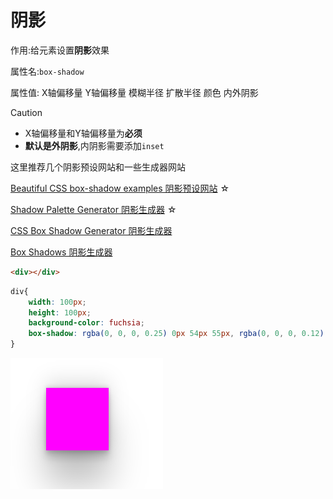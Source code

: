 # 阴影

作用:给元素设置**阴影**效果

属性名:`box-shadow`

属性值: X轴偏移量 Y轴偏移量 模糊半径 扩散半径 颜色 内外阴影

> [!caution]
>
> * X轴偏移量和Y轴偏移量为**必须**
> * **默认是外阴影**,内阴影需要添加`inset`

这里推荐几个阴影预设网站和一些生成器网站

[Beautiful CSS box-shadow examples 阴影预设网站](https://getcssscan.com/css-box-shadow-examples) ☆

[Shadow Palette Generator 阴影生成器](https://www.joshwcomeau.com/shadow-palette/) ☆

[CSS Box Shadow Generator 阴影生成器](https://cssbud.com/css-generator/css-box-shadow-generator/)

[Box Shadows 阴影生成器](https://box-shadow.dev/)

```html
<div></div>
```

```css
div{
    width: 100px;
    height: 100px;
    background-color: fuchsia;
    box-shadow: rgba(0, 0, 0, 0.25) 0px 54px 55px, rgba(0, 0, 0, 0.12) 0px -12px 30px, rgba(0, 0, 0, 0.12) 0px 4px 6px, rgba(0, 0, 0, 0.17) 0px 12px 13px, rgba(0, 0, 0, 0.09) 0px -3px 5px;
}
```

![30-1](assets/30-1.png)
